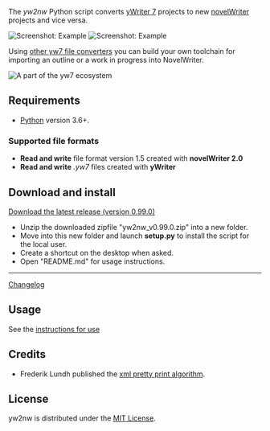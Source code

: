 The *yw2nw* Python script converts [yWriter 7](http://spacejock.com/yWriter7.html) 
projects to new [novelWriter](https://novelwriter.io/) projects and vice versa.

![Screenshot: Example](Screenshots/ywriter01.png)
![Screenshot: Example](Screenshots/novelwriter01.png)

Using [other yw7 file converters](https://peter88213.github.io/) you can build 
your own toolchain for importing an outline or a work in progress into NovelWriter.

 ![A part of the yw7 ecosystem](scap/yw7_ecosystem.png)

## Requirements

- [Python](https://www.python.org/) version 3.6+.

### Supported file formats

- **Read and write** file format version 1.5 created with **novelWriter 2.0**
- **Read and write** *.yw7* files created with **yWriter**

## Download and install

[Download the latest release (version 0.99.0)](https://raw.githubusercontent.com/peter88213/yw2nw/main/dist/yw2nw_v0.99.0.zip)

- Unzip the downloaded zipfile "yw2nw_v0.99.0.zip" into a new folder.
- Move into this new folder and launch **setup.py** to install the script for the local user.
- Create a shortcut on the desktop when asked.
- Open "README.md" for usage instructions.

------------------------------------------------------------------

[Changelog](changelog)

## Usage

See the [instructions for use](usage)

## Credits

- Frederik Lundh published the [xml pretty print algorithm](http://effbot.org/zone/element-lib.htm#prettyprint).

## License

yw2nw is distributed under the [MIT License](http://www.opensource.org/licenses/mit-license.php).
